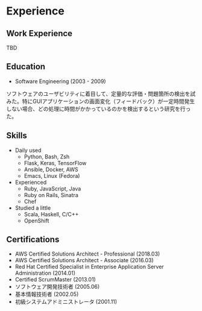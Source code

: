 # Experience

## Work Experience

TBD

## Education

* Software Engineering (2003 - 2009)

ソフトウェアのユーザビリティに着目して、定量的な評価・問題箇所の検出を試みた。特にGUIアプリケーションの画面変化（フィードバック）が一定時間発生しない場合、どの処理に時間がかかっているのかを検出するという研究を行った。

## Skills

* Daily used
    * Python, Bash, Zsh
    * Flask, Keras, TensorFlow
    * Ansible, Docker, AWS
    * Emacs, Linux (Fedora)
* Experienced
    * Ruby, JavaScript, Java
    * Ruby on Rails, Sinatra
    * Chef
* Studied a little
    * Scala, Haskell, C/C++
    * OpenShift

## Certifications

* AWS Certified Solutions Architect - Professional (2018.03)
* AWS Certified Solutions Architect - Associate (2016.03)
* Red Hat Certified Specialist in Enterprise Application Server Administration (2014.01)
* Certified ScrumMaster (2013.01)
* ソフトウェア開発技術者 (2005.06)
* 基本情報技術者 (2002.05)
* 初級システムアドミニストレータ (2001.11)
